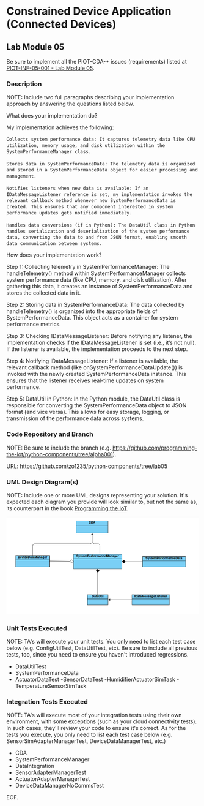 # Constrained Device Application (Connected Devices)

## Lab Module 05

Be sure to implement all the PIOT-CDA-* issues (requirements) listed at [PIOT-INF-05-001 - Lab Module 05](https://github.com/orgs/programming-the-iot/projects/1#column-10488421).

### Description

NOTE: Include two full paragraphs describing your implementation approach by answering the questions listed below.

What does your implementation do? 

My implementation achieves the following:

    Collects system performance data: It captures telemetry data like CPU utilization, memory usage, and disk utilization within the SystemPerformanceManager class.

    Stores data in SystemPerformanceData: The telemetry data is organized and stored in a SystemPerformanceData object for easier processing and management.

    Notifies listeners when new data is available: If an IDataMessageListener reference is set, my implementation invokes the relevant callback method whenever new SystemPerformanceData is created. This ensures that any component interested in system performance updates gets notified immediately.

    Handles data conversions (if in Python): The DataUtil class in Python handles serialization and deserialization of the system performance data, converting the data to and from JSON format, enabling smooth data communication between systems.

How does your implementation work?

Step 1: Collecting telemetry in SystemPerformanceManager: The handleTelemetry() method within SystemPerformanceManager collects system performance data (like CPU, memory, and disk utilization). After gathering this data, it creates an instance of SystemPerformanceData and stores the collected data in it.

Step 2: Storing data in SystemPerformanceData: The data collected by handleTelemetry() is organized into the appropriate fields of SystemPerformanceData. This object acts as a container for system performance metrics.

Step 3: Checking IDataMessageListener: Before notifying any listener, the implementation checks if the IDataMessageListener is set (i.e., it’s not null). If the listener is available, the implementation proceeds to the next step.

Step 4: Notifying IDataMessageListener: If a listener is available, the relevant callback method (like onSystemPerformanceDataUpdate()) is invoked with the newly created SystemPerformanceData instance. This ensures that the listener receives real-time updates on system performance.

Step 5: DataUtil in Python: In the Python module, the DataUtil class is responsible for converting the SystemPerformanceData object to JSON format (and vice versa). This allows for easy storage, logging, or transmission of the performance data across systems.

### Code Repository and Branch

NOTE: Be sure to include the branch (e.g. https://github.com/programming-the-iot/python-components/tree/alpha001).

URL: https://github.com/zo1235/python-components/tree/lab05

### UML Design Diagram(s)

NOTE: Include one or more UML designs representing your solution. It's expected each
diagram you provide will look similar to, but not the same as, its counterpart in the
book [Programming the IoT](https://learning.oreilly.com/library/view/programming-the-internet/9781492081401/).

![alt text](image.png)

### Unit Tests Executed

NOTE: TA's will execute your unit tests. You only need to list each test case below
(e.g. ConfigUtilTest, DataUtilTest, etc). Be sure to include all previous tests, too,
since you need to ensure you haven't introduced regressions.

- DataUtilTest
- SystemPerformanceData
- ActuatorDataTest
-SensorDataTest
-HumidifierActuatorSimTask
-TemperatureSensorSimTask

### Integration Tests Executed

NOTE: TA's will execute most of your integration tests using their own environment, with
some exceptions (such as your cloud connectivity tests). In such cases, they'll review
your code to ensure it's correct. As for the tests you execute, you only need to list each
test case below (e.g. SensorSimAdapterManagerTest, DeviceDataManagerTest, etc.)

- CDA
- SystemPerformanceManager
- DataIntegration
- SensorAdapterManagerTest
- ActuatorAdapterManagerTest
- DeviceDataManagerNoCommsTest

EOF.
